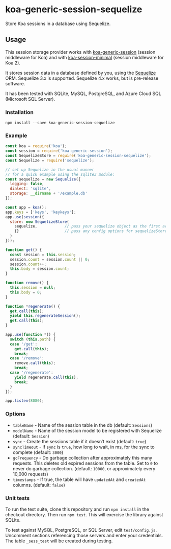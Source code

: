 # koa-generic-session-sequelize

Store Koa sessions in a database using Sequelize.

## Usage

This session storage provider works with [koa-generic-session](https://github.com/koajs/generic-session) (session middleware for Koa) and with [koa-session-minimal](https://github.com/longztian/koa-session-minimal) (session middleware for Koa 2).

It stores session data in a database defined by you, using the [Sequelize](http://docs.sequelizejs.com/) ORM. Sequelize 3.x is supported. Sequelize 4.x works, but is pre-release software.

It has been tested with SQLite, MySQL, PostgreSQL, and Azure Cloud SQL (Microsoft SQL Server).

### Installation

`npm install --save koa-generic-session-sequelize`

### Example

```js
const koa = require('koa');
const session = require('koa-generic-session');
const SequelizeStore = require('koa-generic-session-sequelize');
const Sequelize = require('sequelize');

// set up Sequelize in the usual manner
// for a quick example using the sqlite3 module:
const sequelize = new Sequelize({
  logging: false,
  dialect: 'sqlite',
  storage: __dirname + '/example.db'
});

const app = koa();
app.keys = ['keys', 'keykeys'];
app.use(session({
  store: new SequelizeStore(
    sequelize,            // pass your sequelize object as the first arg
    {}                    // pass any config options for sequelizeStore as the second arg (see below)
  )
}));

function get() {
  const session = this.session;
  session.count = session.count || 0;
  session.count++;
  this.body = session.count;
}

function remove() {
  this.session = null;
  this.body = 0;
}

function *regenerate() {
  get.call(this);
  yield this.regenerateSession();
  get.call(this);
}

app.use(function *() {
  switch (this.path) {
  case '/get':
    get.call(this);
    break;
  case '/remove':
    remove.call(this);
    break;
  case '/regenerate':
    yield regenerate.call(this);
    break;
  }
});

app.listen(8080);
```

### Options

 - `tableName` - Name of the session table in the db (default: `Sessions`)
 - `modelName` - Name of the session model to be registered with Sequelize (default: `Session`)
 - `sync` - Create the sessions table if it doesn’t exist (default: `true`)
 - `syncTimeout` - If `sync` is `true`, how long to wait, in ms, for the sync to complete (default: `3000`)
 - `gcFrequency` - Do garbage collection after approximately this many requests. This deletes old expired sessions from the table. Set to `0` to never do garbage collection. (default: `10000`, or approximately every 10,000 requests)
 - `timestamps` - If true, the table will have `updatedAt` and `createdAt` columns. (default: `false`)

### Unit tests

To run the test suite, clone this repository and run `npm install` in the checkout directory. Then run `npm test`. This will exercise the library against SQLite.

To test against MySQL, PostgreSQL, or SQL Server, edit `test/config.js`. Uncomment sections referencing those servers and enter your credentials. The table `_sess_test` will be created during testing.
